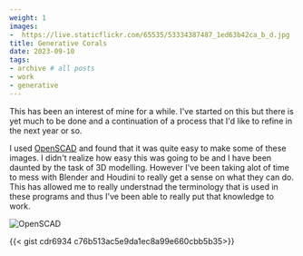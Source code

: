 ```yaml
---
weight: 1
images:
-  https://live.staticflickr.com/65535/53334387487_1ed63b42ca_b_d.jpg
title: Generative Corals
date: 2023-09-10
tags:
- archive # all posts
- work
- generative 
---
```


This has been an interest of mine for a while. I've started on this but there is yet much to be done and a continuation of a process that I'd like to refine in the next year or so. 

I used [OpenSCAD](https://openscad.org/) and found that it was quite easy to make some of these images. I didn't realize how easy this was going to be and I have been daunted by the task of 3D modelling. However I've been taking alot of time to mess with Blender and Houdini to really get a sense on what they can do. This has allowed me to really understnad the terminology that is used in these programs and thus I've been able to really put that knowledge to work. 

![OpenSCAD](https://live.staticflickr.com/65535/53405224993_ce31fbaf80_b_d.jpg)


{{< gist cdr6934 c76b513ac5e9da1ec8a99e660cbb5b35>}}